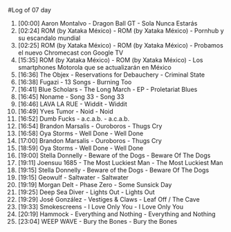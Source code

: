 #Log of 07 day

1. [00:00] Aaron Montalvo - Dragon Ball GT - Sola Nunca Estarás
1. [02:24] ROM (by Xataka México) - ROM (by Xataka México) - Pornhub y su escandalo mundial
1. [02:25] ROM (by Xataka México) - ROM (by Xataka México) - Probamos el nuevo Chromecast con Google TV
1. [15:35] ROM (by Xataka México) - ROM (by Xataka México) - Los smartphones Motorola que se actualizarán en México
1. [16:36] The Objex - Reservations for Debauchery - Criminal State
1. [16:38] Fugazi - 13 Songs - Burning Too
1. [16:41] Blue Scholars - The Long March - EP - Proletariat Blues
1. [16:45] Noname - Song 33 - Song 33
1. [16:46] LAVA LA RUE - Widdit - Widdit
1. [16:49] Yves Tumor - Noid - Noid
1. [16:52] Dumb Fucks - a.c.a.b. - a.c.a.b.
1. [16:54] Brandon Marsalis - Ouroboros - Thugs Cry
1. [16:58] Oya Storms - Well Done - Well Done
1. [17:00] Brandon Marsalis - Ouroboros - Thugs Cry
1. [18:59] Oya Storms - Well Done - Well Done
1. [19:00] Stella Donnelly - Beware of the Dogs - Beware Of The Dogs
1. [19:11] Joensuu 1685 - The Most Luckiest Man - The Most Luckiest Man
1. [19:15] Stella Donnelly - Beware of the Dogs - Beware Of The Dogs
1. [19:15] Geowulf - Saltwater - Saltwater
1. [19:19] Morgan Delt - Phase Zero - Some Sunsick Day
1. [19:25] Deep Sea Diver - Lights Out - Lights Out
1. [19:29] José González - Vestiges & Claws - Leaf Off / The Cave
1. [19:33] Smokescreens - I Love Only You - I Love Only You
1. [20:19] Hammock - Everything and Nothing - Everything and Nothing
1. [23:04] WEEP WAVE - Bury the Bones - Bury the Bones
